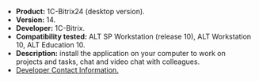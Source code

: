 * **Product:** 1C-Bitrix24 (desktop version).
* **Version:** 14.
* **Developer:** 1C-Bitrix.
* **Compatibility tested:** ALT SP Workstation (release 10), ALT Workstation 10, ALT Education 10.
* **Description:**
install the application on your computer to work on projects and tasks, chat and video chat with colleagues.
* [Developer Contact Information.](https://www.bitrix24.ru/features/desktop.php)


